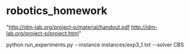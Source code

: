 # robotics_homework

"http://idm-lab.org/project-p/material/handout.pdf
http://idm-lab.org/project-p/project.html"		

python run_experiments.py --instance instances/exp3_1.txt --solver CBS
